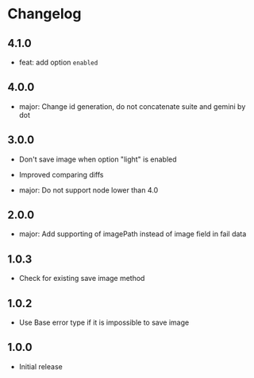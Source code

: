 # Changelog

## 4.1.0

* feat: add option `enabled`

## 4.0.0

* major: Change id generation, do not concatenate suite and gemini by dot

## 3.0.0

* Don't save image when option "light" is enabled
* Improved comparing diffs

* major: Do not support node lower than 4.0

## 2.0.0

* major: Add supporting of imagePath instead of image field in fail data

## 1.0.3

* Check for existing save image method

## 1.0.2

* Use Base error type if it is impossible to save image

## 1.0.0

* Initial release
